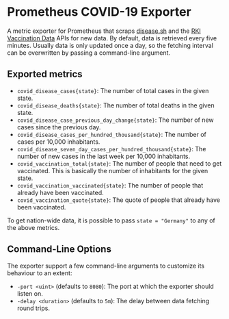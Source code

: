 # Prometheus COVID-19 Exporter

A metric exporter for Prometheus that scraps [disease.sh](https://disease.sh) and
the [RKI Vaccination Data](https://rki-vaccination-data.vercel.app) APIs for new data. By default, data is retrieved
every five minutes. Usually data is only updated once a day, so the fetching interval can be overwritten by passing a
command-line argument.

## Exported metrics

- `covid_disease_cases{state}`: The number of total cases in the given state.
- `covid_disease_deaths{state}`: The number of total deaths in the given state.
- `covid_disease_case_previous_day_change{state}`: The number of new cases since the previous day.
- `covid_disease_cases_per_hundred_thousand{state}`: The number of cases per 10,000 inhabitants.
- `covid_disease_seven_day_cases_per_hundred_thousand{state}`: The number of new cases in the last week per 10,000
  inhabitants.
- `covid_vaccination_total{state}`: The number of people that need to get vaccinated. This is basically the number of
  inhabitants for the given state.
- `covid_vaccination_vaccinated{state}`: The number of people that already have been vaccinated.
- `covid_vaccination_quote{state}`: The quote of people that already have been vaccinated.

To get nation-wide data, it is possible to pass `state = "Germany"` to any of the above metrics.

## Command-Line Options

The exporter support a few command-line arguments to customize its behaviour to an extent:

- `-port <uint>` (defaults to `8080`): The port at which the exporter should listen on.
- `-delay <duration>` (defaults to `5m`): The delay between data fetching round trips.
